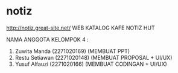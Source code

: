 # notiz
http://notiz.great-site.net/
WEB KATALOG KAFE NOTIZ HUT

NAMA ANGGOTA KELOMPOK 4 :

1. Zuwita Manda		(2271020169)   (MEMBUAT PPT)
2. Restu Setiawan		(2271020148) (MEMBUAT PROPOSAL + UI/UX)
3. Yusuf Alfauzi		(2271020166)   (MEMBUAT CODINGAN + UI/UX)
